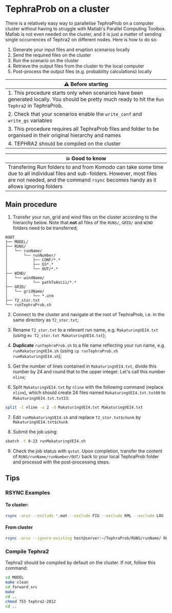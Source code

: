 
# TephraProb on a cluster

There is a relatively easy way to parallelise TephraProb on a computer cluster without having to struggle with Matlab's Parallel Computing Toolbox. Matlab is not even needed on the cluster, and it is just a matter of sending single occurrences of Tephra2 on different nodes. Here is how to do so:

1. Generate your input files and eruption scenarios locally
2. Send the required files on the cluster
3. Run the scenario on the cluster
4. Retrieve the output files from the cluster to the local computer
5. Post-process the output files (e.g. probability calculations) locally

| :warning: Before starting |
| ---- |
| 1. This procedure starts only when scenarios have been generated locally. You should be pretty much ready to hit the `Run Tephra2` in TephraProb. |
| 2. Check that your scenarios enable the `write_conf` and `write_gs` variables | 
| 3. This procedure requires all TephraProb files and folder to be organised in their original hierarchy and names |
| 4. TEPHRA2 should be compiled on the cluster |

| :boom: Good to know |
| ---- |
| Transfering Run folders to and from Komodo can take some time due to all individual files and sub-folders. However, most files are not needed, and the command `rsync` becomes handy as it allows ignoring folders |



## Main procedure

1. Transfer your run, grid and wind files on the cluster according to the hierarchy below. Note that **not** all files of the `RUNS/`, `GRID/` and `WIND` folders need to be transferred;

```
ROOT
├── MODEL/
├── RUNS/
│   └── runName/
│       └── runNumber/
│           ├── CONF/*.*
│           ├── GS*.*
│           └── OUT/*.*
├── WIND/
│   └── windName/
│           └── pathToAscii/*.*
├── GRID/
│   └── gridName/
│           └── *.utm
├── T2_stor.txt
└── runTephraProb.sh
```

2. Connect to the cluster and navigate at the root of TephraProb, i.e. in the same directory as `T2_stor.txt`;

3. Rename `T2_stor.txt` to a relevant run name, e.g. `MakaturingVEI4.txt` (using `mv T2_stor.txt MakaturingVEI4.txt`);

4. **Duplicate** `runTephraProb.sh` to a file name reflecting your run name, e.g. `runMakaturingVEI4.sh` (using `cp runTephraProb.sh runMakaturingVEI4.sh`);

5. Get the number of lines contained in `MakaturingVEI4.txt`, divide this number by 24 and round that to the upper integer. Let's call this number `nline`;

6. Split `MakaturingVEI4.txt` by `nline` with the following command (replace `nline`), which should create 24 files named `MakaturingVEI4.txt.txt00` to `MakaturingVEI4.txt.txt23`:

```bash
split -l nline -a 2 -d MakaturingVEI4.txt MakaturingVEI4.txt
```

7. Edit `runMakaturingVEI4.sh` and replace `T2_stor.txt$chunk` by `MakaturingVEI4.txt$chunk`

8. Submit the job using:
```bash
sbatch -t 0-23 runMakaturingVEI4.sh
```

9. Check the job status with `qstat`. Upon completion, transfer the content of `RUNS/runName/runNumber/OUT/` back to your local TephraProb folder and processd with the post-processing steps.


## Tips

### RSYNC Examples

#### To cluster:
```bash
rsync -arvz --exclude *.mat --exclude FIG --exclude KML --exclude LOG --exclude SUM  RUNS/run_name host@server:~/TephraProb/RUNS/
```

#### From cluster
```bash
rsync -arvz --ignore-existing host@server:~/TephraProb/RUNS/runName/ RUNS/runName/
```

### Compile Tephra2 
Tephra2 should be compiled by default on the cluster. If not, follow this command:
```bash
cd MODEL
make clean
cd forward_src
make
cd ..
chmod 755 tephra2-2012
cd ..
```
